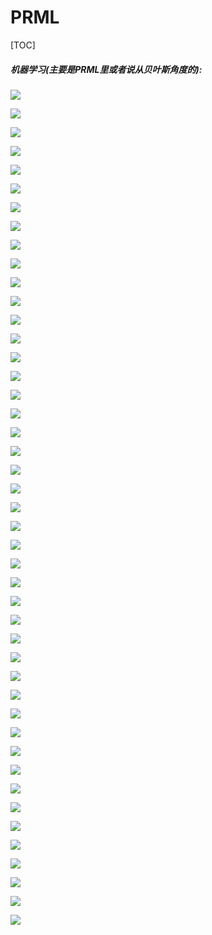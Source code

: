 # PRML

[TOC]

##### 机器学习(主要是PRML里或者说从贝叶斯角度的):

![](./assets/笔记1_1.jpg)

![](./assets/笔记1_2.jpg)

![](./assets/笔记1_3.jpg)

![](./assets/笔记1_4.jpg)

![](./assets/笔记1_5.jpg)

![](./assets/笔记1_6.jpg)

![](./assets/笔记1_7.jpg)

![](./assets/笔记1_8.jpg)

![](./assets/笔记1_9.jpg)

![](./assets/笔记1_10.jpg)

![](./assets/笔记1_11.jpg)

![](./assets/笔记1_12.jpg)

![](./assets/笔记1_13.jpg)

![](./assets/笔记1_14.jpg)

![](./assets/笔记1_15.jpg)

![](./assets/笔记1_16.jpg)

![](./assets/笔记1_17.jpg)

![](./assets/笔记1_18.jpg)

![](./assets/笔记1_19.jpg)

![](./assets/笔记1_20.jpg)

![](./assets/笔记1_21.jpg)

![](./assets/笔记1_22.jpg)

![](./assets/笔记1_23.jpg)

![](./assets/笔记1_24.jpg)

![](./assets/笔记1_25.jpg)

![](./assets/笔记1_26.jpg)

![](./assets/笔记2_1.jpg)

![](./assets/笔记2_2.jpg)

![](./assets/笔记2_3.jpg)

![](./assets/笔记2_4.jpg)

![](./assets/笔记2_5.jpg)

![](./assets/笔记2_6.jpg)

![](./assets/笔记2_7.jpg)

![](./assets/笔记2_8.jpg)

![](./assets/笔记2_9.jpg)

![](./assets/笔记2_10.jpg)

![](./assets/笔记2_11.jpg)

![](./assets/笔记2_12.jpg)

![](./assets/笔记2_13.jpg)

![](./assets/笔记2_14.jpg)

![](./assets/笔记2_15.jpg)

![](./assets/笔记2_16.jpg)

![](./assets/笔记2_17.jpg)

![](./assets/笔记2_18.jpg)

![](./assets/笔记2_19.jpg)
